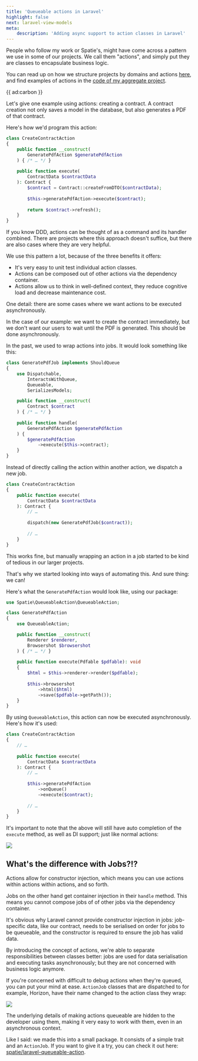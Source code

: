```yaml
---
title: 'Queueable actions in Laravel'
highlight: false
next: laravel-view-models
meta:
    description: 'Adding async support to action classes in Laravel'
---
```


People who follow my work or Spatie's, might have come across a pattern we use in some of our projects. 
We call them "actions", and simply put they are classes to encapsulate business logic.

You can read up on how we structure projects by domains and actions [here](/blog/organise-by-domain), 
and find examples of actions in the [code of my aggregate project](*https://github.com/brendt/aggregate.stitcher.io/blob/master/app/Domain/Post/Actions/AddViewAction.php).

{{ ad:carbon }}

Let's give one example using actions: creating a contract.
A contract creation not only saves a model in the database, but also generates a PDF of that contract.

Here's how we'd program this action:

```php
class CreateContractAction
{
    public function __construct(
        GeneratePdfAction $generatePdfAction
    ) { /* … */ }
    
    public function execute(
        ContractData $contractData
    ): Contract {
        $contract = Contract::createFromDTO($contractData);
        
        $this->generatePdfAction->execute($contract);
        
        return $contract->refresh();
    }
}
```

If you know DDD, actions can be thought of as a command and its handler combined.
There are projects where this approach doesn't suffice, but there are also cases where they are very helpful.

We use this pattern a lot, because of the three benefits it offers:

- It's very easy to unit test individual action classes.
- Actions can be composed out of other actions via the dependency container.
- Actions allow us to think in well-defined context, they reduce cognitive load and decrease maintenance cost.

One detail: there are some cases where we want actions to be executed asynchronously. 

In the case of our example: we want to create the contract immediately, 
but we don't want our users to wait until the PDF is generated. 
This should be done asynchronously.

In the past, we used to wrap actions into jobs. It would look something like this:

```php
class GeneratePdfJob implements ShouldQueue
{
    use Dispatchable, 
        InteractsWithQueue, 
        Queueable, 
        SerializesModels;

    public function __construct(
        Contract $contract 
    ) { /* … */ }
    
    public function handle(
        GeneratePdfAction $generatePdfAction
    ) {
        $generatePdfAction
            ->execute($this->contract);
    }
}
```

Instead of directly calling the action within another action, we dispatch a new job.

```php
class CreateContractAction
{
    public function execute(
        ContractData $contractData
    ): Contract {
        // …
        
        dispatch(new GeneratePdfJob($contract));
        
        // …
    }
}
```

This works fine, but manually wrapping an action in a job started to be kind of tedious in our larger projects.

That's why we started looking into ways of automating this. 
And sure thing: we can!

Here's what the `GeneratePdfAction` would look like, using our package:

```php
use Spatie\QueueableAction\QueueableAction;

class GeneratePdfAction
{
    use QueueableAction;

    public function __construct(
        Renderer $renderer,
        Browsershot $browsershot
    ) { /* … */ }
    
    public function execute(Pdfable $pdfable): void
    {
        $html = $this->renderer->render($pdfable);
        
        $this->browsershot
            ->html($html)
            ->save($pdfable->getPath());
    }
}
```

By using `QueueableAction`, this action can now be executed asynchronously.
Here's how it's used:

```php
class CreateContractAction
{
    // …
    
    public function execute(
        ContractData $contractData
    ): Contract {
        // …
        
        $this->generatePdfAction
            ->onQueue()
            ->execute($contract);
            
        // …
    }
}
```

It's important to note that the above will still have auto completion of the `execute` method, 
as well as DI support; just like normal actions:

![](/img/blog/queueable/autocompletion.png)

## What's the difference with Jobs?!?

Actions allow for constructor injection, which means you can use actions within actions within actions, and so forth.

Jobs on the other hand get container injection in their `handle` method. 
This means you cannot compose jobs of of other jobs via the dependency container.

It's obvious why Laravel cannot provide constructor injection in jobs: 
job-specific data, like our contract, needs to be serialised on order for jobs to be queueable, 
and the constructor is required to ensure the job has valid data.

By introducing the concept of actions, we're able to separate responsibilities between classes better:
jobs are used for data serialisation and executing tasks asynchronously; 
but they are not concerned with business logic anymore.  

If you're concerned with difficult to debug actions when they're queued, 
you can put your mind at ease.
`ActionJob` classes that are dispatched to for example, Horizon, 
have their name changed to the action class they wrap:

![](/img/blog/queueable/horizon.png)  

The underlying details of making actions queueable are hidden to the developer using them,
making it very easy to work with them, even in an asynchronous context.

Like I said: we made this into a small package. 
It consists of a simple trait and an `ActionJob`.
If you want to give it a try, you can check it out here: [spatie/laravel-queueable-action](*https://github.com/spatie/laravel-queueable-action).
